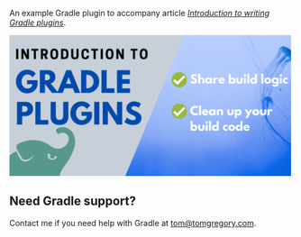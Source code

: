 An example Gradle plugin to accompany article *[Introduction to writing Gradle plugins](https://tomgregory.com/introduction-to-gradle-plugins)*.

[<img src="Introduction-to-Gradle-plugins-blog.png" width="500px"/>](https://tomgregory.com/introduction-to-gradle-plugins)

## Need Gradle support?
Contact me if you need help with Gradle at [tom@tomgregory.com](mailto:tom@tomgregory.com).
